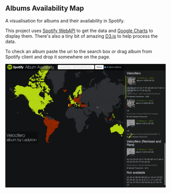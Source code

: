 Albums Availability Map
-----------------------

A visualisation for albums and their availability in Spotify.

This project uses [Spotify WebAPI](https://developer.spotify.com/web-api/) to get the data
and [Google Charts](https://developers.google.com/chart/) to display them.
There's also a tiny bit of amazing [D3.js](http://d3js.org/) to help process the data.

To check an album paste the uri to the search box or drag album from Spotify client and drop it
somewhere on the page.

![Screenshot of the map](/screen.png)
